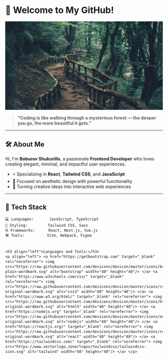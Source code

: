 # 🌿 Welcome to My GitHub!

![Forest Path](./png.jpg)

> **"Coding is like walking through a mysterious forest — the deeper you go, the more beautiful it gets."**

---

## 🛠️ About Me
Hi, I'm **Boburov Shukurillo**, a passionate **Frontend Developer** who loves creating elegant, minimal, and impactful user experiences.

- ⚡ Specializing in **React**, **Tailwind CSS**, and **JavaScript**
- 🎨 Focused on aesthetic design with powerful functionality
- 🚀 Turning creative ideas into interactive web experiences

---

## 🌲 Tech Stack
```plaintext
💻 Languages:       JavaScript, TypeScript  
🎨 Styling:         Tailwind CSS, Sass  
🌐 Frameworks:      React, Next.js, Vue.js  
🛠️ Tools:          Vite, Webpack, Figma  


<h3 align="left">Languages and Tools:</h3>
<p align="left"> <a href="https://getbootstrap.com" target="_blank" rel="noreferrer"> <img src="https://raw.githubusercontent.com/devicons/devicon/master/icons/bootstrap/bootstrap-plain-wordmark.svg" alt="bootstrap" width="40" height="40"/> </a> <a href="https://www.w3schools.com/css/" target="_blank" rel="noreferrer"> <img src="https://raw.githubusercontent.com/devicons/devicon/master/icons/css3/css3-original-wordmark.svg" alt="css3" width="40" height="40"/> </a> <a href="https://www.w3.org/html/" target="_blank" rel="noreferrer"> <img src="https://raw.githubusercontent.com/devicons/devicon/master/icons/html5/html5-original-wordmark.svg" alt="html5" width="40" height="40"/> </a> <a href="https://nodejs.org" target="_blank" rel="noreferrer"> <img src="https://raw.githubusercontent.com/devicons/devicon/master/icons/nodejs/nodejs-original-wordmark.svg" alt="nodejs" width="40" height="40"/> </a> <a href="https://reactjs.org/" target="_blank" rel="noreferrer"> <img src="https://raw.githubusercontent.com/devicons/devicon/master/icons/react/react-original-wordmark.svg" alt="react" width="40" height="40"/> </a> <a href="https://tailwindcss.com/" target="_blank" rel="noreferrer"> <img src="https://www.vectorlogo.zone/logos/tailwindcss/tailwindcss-icon.svg" alt="tailwind" width="40" height="40"/> </a> </p>

